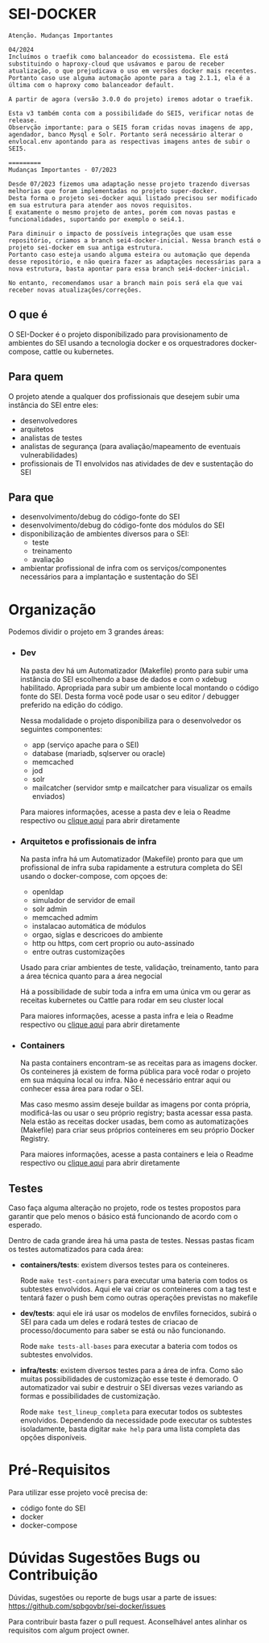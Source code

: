 # SEI-DOCKER

```
Atenção. Mudanças Importantes

04/2024
Incluímos o traefik como balanceador do ecossistema. Ele está substituindo o haproxy-cloud que usávamos e parou de receber atualização, o que prejudicava o uso em versões docker mais recentes.
Portanto caso use alguma automação aponte para a tag 2.1.1, ela é a última com o haproxy como balanceador default.

A partir de agora (versão 3.0.0 do projeto) iremos adotar o traefik.

Esta v3 também conta com a possibilidade do SEI5, verificar notas de release.
Observção importante: para o SEI5 foram cridas novas imagens de app, agendador, banco Mysql e Solr. Portanto será necessário alterar o envlocal.env apontando para as respectivas imagens antes de subir o SEI5.

=========
Mudanças Importantes - 07/2023

Desde 07/2023 fizemos uma adaptação nesse projeto trazendo diversas melhorias que foram implementadas no projeto super-docker.
Desta forma o projeto sei-docker aqui listado precisou ser modificado em sua estrutura para atender aos novos requisitos.
É exatamente o mesmo projeto de antes, porém com novas pastas e funcionalidades, suportando por exemplo o sei4.1.

Para diminuir o impacto de possíveis integrações que usam esse repositório, criamos a branch sei4-docker-inicial. Nessa branch está o projeto sei-docker em sua antiga estrutura.
Portanto caso esteja usando alguma esteira ou automação que dependa desse repositório, e não queira fazer as adaptações necessárias para a nova estrutura, basta apontar para essa branch sei4-docker-inicial.

No entanto, recomendamos usar a branch main pois será ela que vai receber novas atualizações/correções.
```

## O que é

O SEI-Docker é o projeto disponibilizado para provisionamento de ambientes do SEI usando a tecnologia docker e os orquestradores docker-compose, cattle ou kubernetes.

## Para quem

O projeto atende a qualquer dos profissionais que desejem subir uma instância do SEI entre eles:
- desenvolvedores
- arquitetos
- analistas de testes
- analistas de segurança (para avaliação/mapeamento de eventuais vulnerabilidades)
- profissionais de TI envolvidos nas atividades de dev e sustentação do SEI

## Para que

- desenvolvimento/debug do código-fonte do SEI
- desenvolvimento/debug do código-fonte dos módulos do SEI
- disponibilização de ambientes diversos para o SEI:
	- teste
	- treinamento
	- avaliação
- ambientar profissional de infra com os serviços/componentes necessários para a implantação e sustentação do SEI

# Organização

Podemos dividir o projeto em 3 grandes áreas:

- ### Dev

	Na pasta dev há um Automatizador (Makefile) pronto para subir uma instância do SEI escolhendo a base de dados e com o xdebug habilitado. Apropriada para subir um ambiente local montando o código fonte do SEI. Desta forma você pode usar o seu editor / debugger preferido na edição do código.

	Nessa modalidade o projeto disponibiliza para o desenvolvedor os seguintes componentes:
	- app  (serviço apache para o SEI)
	- database (mariadb, sqlserver ou oracle)
	- memcached
	- jod
	- solr
	- mailcatcher (servidor smtp e mailcatcher para visualizar os emails enviados)

	Para maiores informações, acesse a pasta dev e leia o Readme respectivo ou [clique aqui](dev/README.md) para abrir diretamente

- ### Arquitetos e profissionais de infra

	Na pasta infra há um Automatizador (Makefile) pronto para que um profissional de infra suba rapidamente a estrutura completa do SEI usando o docker-compose, com opçoes de: 
	- openldap
	- simulador de servidor de email
	- solr admin
	- memcached admim
	- instalacao automática de módulos
	- orgao, siglas e descricoes do ambiente
	- http ou https, com cert proprio ou auto-assinado
	- entre outras customizações

	Usado para criar ambientes de teste, validação, treinamento, tanto para a área técnica quanto para a área negocial

	Há a possibilidade de subir toda a infra em uma única vm ou gerar as receitas kubernetes ou Cattle para rodar em seu cluster local

	Para maiores informações, acesse a pasta infra e leia o Readme respectivo ou [clique aqui](infra/README.md) para abrir diretamente

- ### Containers

	Na pasta containers encontram-se as receitas para as imagens docker. Os conteineres já existem de forma pública para você rodar o projeto em sua máquina local ou infra. Não é necessário entrar aqui ou conhecer essa área para rodar o SEI.

	Mas caso mesmo assim deseje buildar as imagens por conta própria, modificá-las ou usar o seu próprio registry; basta acessar essa pasta. Nela estão as receitas docker usadas, bem como as automatizações (Makefile) para criar seus próprios conteineres em seu próprio Docker Registry.

	Para maiores informações, acesse a pasta containers e leia o Readme respectivo ou [clique aqui](containers/README.md) para abrir diretamente

## Testes

Caso faça alguma alteração no projeto, rode os testes propostos para garantir que pelo menos o básico está funcionando de acordo com o esperado.

Dentro de cada grande área há uma pasta de testes.
Nessas pastas ficam os testes automatizados para cada área:

- **containers/tests**: existem diversos testes para os conteineres.

	Rode ``` make test-containers ``` para executar uma bateria com todos os subtestes envolvidos. Aqui ele vai criar os conteineres com a tag test e tentará fazer o push bem como outras operações previstas no makefile

- **dev/tests**: aqui ele irá usar os modelos de envfiles fornecidos, subirá o SEI para cada um deles e rodará testes de criacao de processo/documento para saber se está ou não funcionando.

	Rode ``` make tests-all-bases ``` para executar a bateria com todos os subtestes envolvidos.

- **infra/tests**: existem diversos testes para a área de infra. Como são muitas possibilidades de customização esse teste é demorado. O automatizador vai subir e destruir o SEI diversas vezes variando as formas e possibilidades de customização.

	Rode ``` make test_lineup_completa ``` para executar todos os subtestes envolvidos. Dependendo da necessidade pode executar os subtestes isoladamente, basta digitar ``` make help ``` para uma lista completa das opções disponíveis.



# Pré-Requisitos

Para utilizar esse projeto você precisa de:
- código fonte do SEI
- docker
- docker-compose



# Dúvidas Sugestões Bugs ou Contribuição

Dúvidas, sugestões ou reporte de bugs usar a parte de issues: https://github.com/spbgovbr/sei-docker/issues

Para contribuir basta fazer o pull request. Aconselhável antes alinhar os requisitos com algum project owner.

